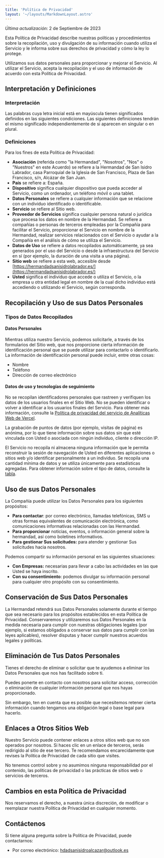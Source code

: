 ```yaml
---
title: 'Política de Privacidad'
layout: '~/layouts/MarkdownLayout.astro'
---
```


_Última actualización_: 2 de Septiembre de 2023

Esta Política de Privacidad describe nuestras políticas y procedimientos sobre la recopilación, uso y divulgación de su información cuando utiliza el Servicio y le informa sobre sus derechos de privacidad y cómo la ley lo protege.

Utilizamos sus datos personales para proporcionar y mejorar el Servicio. Al utilizar el Servicio, acepta la recopilación y el uso de información de acuerdo con esta Política de Privacidad.

## Interpretación y Definiciones

### Interpretación

Las palabras cuya letra inicial está en mayúscula tienen significados definidos en las siguientes condiciones. Las siguientes definiciones tendrán el mismo significado independientemente de si aparecen en singular o en plural.

### Definiciones

Para los fines de esta Política de Privacidad:

- **Asociación** (referida como "la Hermandad", "Nosotros", "Nos" o "Nuestros" en este Acuerdo) se refiere a la Hermandad de San Isidro Labrador, casa Parroquial de la Iglesia de San Francisco, Plaza de San Francisco, s/n, Alcázar de San Juan.
- **País** se refiere a: España.
- **Dispositivo** significa cualquier dispositivo que pueda acceder al Servicio, como un ordenador, un teléfono móvil o una tablet.
- **Datos Personales** se refiere a cualquier información que se relacione con un individuo identificado o identificable.
- **Servicio** se refiere al Sitio web.
- **Proveedor de Servicios** significa cualquier persona natural o jurídica que procesa los datos en nombre de la Hermandad. Se refiere a compañías o personas de terceros empleadas por la Compañía para facilitar el Servicio, proporcionar el Servicio en nombre de la Hermandad, realizar servicios relacionados con el Servicio o ayudar a la Compañía en el análisis de cómo se utiliza el Servicio.
- **Datos de Uso** se refiere a datos recopilados automáticamente, ya sea generados por el uso del Servicio o desde la infraestructura del Servicio en sí (por ejemplo, la duración de una visita a una página).
- **Sitio web** se refiere a esta web, accesible desde [https://hermandadsanisidrolabrador.es/](https://hermandadsanisidrolabrador.es/)
- **Usted** significa el individuo que accede o utiliza el Servicio, o la empresa u otra entidad legal en nombre de la cual dicho individuo está accediendo o utilizando el Servicio, según corresponda.

## Recopilación y Uso de sus Datos Personales

### Tipos de Datos Recopilados

#### Datos Personales

Mientras utiliza nuestro Servicio, podemos solicitarle, a través de los formularios del Sitio web, que nos proporcione cierta información de identificación personal que se puede utilizar para contactarlo o identificarlo. La información de identificación personal puede incluir, entre otras cosas:

- Nombre
- Teléfono
- Dirección de correo electrónico

#### Datos de uso y tecnologías de seguimiento

No se recopilan identificadores personales que rastreen y verifiquen los datos de los usuarios finales en el Sitio Web. No se pueden identificar o volver a identificar a los usuarios finales del Servicio. Para obtener más información, consulte la [Política de privacidad del servicio de Analíticas Web de Vercel](https://vercel.com/docs/analytics/privacy-policy#data-collected).

La grabación de puntos de datos (por ejemplo, visitas de página) es anónima, por lo que tiene información sobre sus datos sin que esté vinculada con Usted o asociada con ningún individuo, cliente o dirección IP.

El Servicio no recopila ni almacena ninguna información que le permita reconstruir la sesión de navegación de Usted en diferentes aplicaciones o sitios web y/o identificar personalmente a un individuo. Se recopila una cantidad mínima de datos y se utiliza únicamente para estadísticas agregadas. Para obtener información sobre el tipo de datos, consulte la [tabla](https://vercel.com/docs/analytics/privacy-policy#data-point-information).


## Uso de sus Datos Personales

La Compañía puede utilizar los Datos Personales para los siguientes propósitos:

- **Para contactar**: por correo electrónico, llamadas telefónicas, SMS u otras formas equivalentes de comunicación electrónica, como comunicaciones informativas relacionadas con las Hermandad.
- **Para proporcionar** noticias, eventos, o información general sobre la hermandad, así como boletines informativos.
- **Para gestionar Sus solicitudes:** para atender y gestionar Sus solicitudes hacia nosotros.

Podemos compartir su información personal en las siguientes situaciones:

- **Con Empresas:** necesarias para llevar a cabo las actividades en las que Usted se haya inscrito.
- **Con su consentimiento**: podemos divulgar su información personal para cualquier otro propósito con su consentimiento.

## Conservación de Sus Datos Personales

La Hermandad retendrá sus Datos Personales solamente durante el tiempo que sea necesario para los propósitos establecidos en esta Política de Privacidad. Conservaremos y utilizaremos sus Datos Personales en la medida necesaria para cumplir con nuestras obligaciones legales (por ejemplo, si estamos obligados a conservar sus datos para cumplir con las leyes aplicables), resolver disputas y hacer cumplir nuestros acuerdos legales y políticas.

## Eliminación de Tus Datos Personales

Tienes el derecho de eliminar o solicitar que te ayudemos a eliminar los Datos Personales que nos has facilitado sobre ti.

Puedes ponerte en contacto con nosotros para solicitar acceso, corrección o eliminación de cualquier información personal que nos hayas proporcionado.

Sin embargo, ten en cuenta que es posible que necesitemos retener cierta información cuando tengamos una obligación legal o base legal para hacerlo.


## Enlaces a Otros Sitios Web

Nuestro Servicio puede contener enlaces a otros sitios web que no son operados por nosotros. Si haces clic en un enlace de terceros, serás redirigido al sitio de ese tercero. Te recomendamos encarecidamente que revises la Política de Privacidad de cada sitio que visites.

No tenemos control sobre y no asumimos ninguna responsabilidad por el contenido, las políticas de privacidad o las prácticas de sitios web o servicios de terceros.

## Cambios en esta Política de Privacidad

Nos reservamos el derecho, a nuestra única discreción, de modificar o reemplazar nuestra Política de Privacidad en cualquier momento.

## Contáctenos

Si tiene alguna pregunta sobre la Política de Privacidad, puede contactarnos:

- Por correo electrónico: hdadsanisidroalcazar@outlook.es
